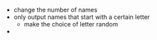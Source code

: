 * change the number of names
* only output names that start with a certain letter
	* make the choice of letter random
* 
